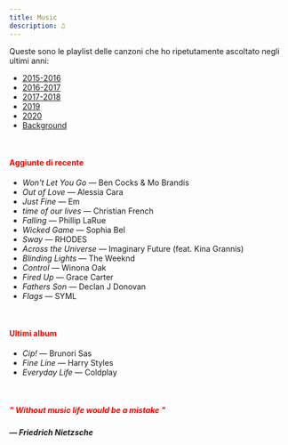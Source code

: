 ```yaml
---
title: Music
description: ♫
---
```

Queste sono le playlist delle canzoni che ho ripetutamente ascoltato negli ultimi anni:

* [2015-2016](https://music.apple.com/it/playlist/my-2015-2016/pl.b4bf1a93707c44f89aa794dc2888e844)
* [2016-2017](https://music.apple.com/it/playlist/my-2016-2017/pl.u-PDb40o6tJ9qVro)
* [2017-2018](https://music.apple.com/it/playlist/my-2017-2018/pl.u-b3b8RKgC0qaz1d)
* [2019](https://music.apple.com/it/playlist/my-2019/pl.u-b3b8Re4H0qaz1d)
* [2020](https://music.apple.com/it/playlist/my-2020/pl.u-LdbqE1vt5e4m0R?l)
* [Background](https://music.apple.com/it/playlist/background/pl.b05fb95eaae8419b8bc2201594355ee0?l=en)

&nbsp;

#### <span style="color:red">Aggiunte di recente</span>
* _Won't Let You Go_ — Ben Cocks & Mo Brandis
* _Out of Love_ — Alessia Cara
* _Just Fine_ — Em
* _time of our lives_ — Christian French
* _Falling_ — Phillip LaRue
* _Wicked Game_ — Sophia Bel
* _Sway_ — RHODES
* _Across the Universe_ — Imaginary Future (feat. Kina Grannis)
* _Blinding Lights_ — The Weeknd
* _Control_ — Winona Oak
* _Fired Up_ — Grace Carter
* _Fathers Son_ — Declan J Donovan
* _Flags_ — SYML

&nbsp;

#### <span style="color:red">Ultimi album</span>
* _Cip!_ — Brunori Sas
* _Fine Line_ — Harry Styles
* _Everyday Life_ — Coldplay

&nbsp;

##### <span style="color:red">_" Without music life would be a mistake "_</span>

##### — Friedrich Nietzsche
